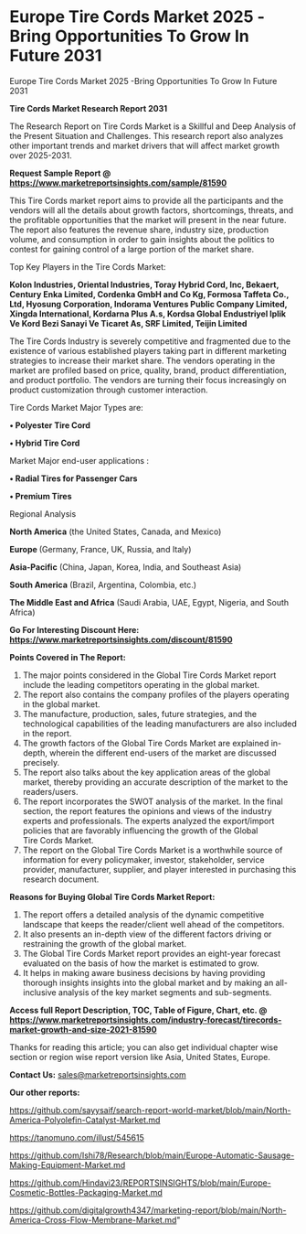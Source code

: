 # Europe Tire Cords Market 2025 -Bring Opportunities To Grow In Future 2031
Europe Tire Cords Market 2025 -Bring Opportunities To Grow In Future 2031

<strong>Tire Cords Market Research Report 2031</strong>

The Research Report on Tire Cords Market is a Skillful and Deep Analysis of the Present Situation and Challenges. This research report also analyzes other important trends and market drivers that will affect market growth over 2025-2031.

<strong>Request Sample Report @ <a href=https://www.marketreportsinsights.com/sample/81590>https://www.marketreportsinsights.com/sample/81590</a></strong>

This Tire Cords market report aims to provide all the participants and the vendors will all the details about growth factors, shortcomings, threats, and the profitable opportunities that the market will present in the near future. The report also features the revenue share, industry size, production volume, and consumption in order to gain insights about the politics to contest for gaining control of a large portion of the market share.

Top Key Players in the Tire Cords Market:

<strong>Kolon Industries, Oriental Industries, Toray Hybrid Cord, Inc, Bekaert, Century Enka Limited, Cordenka GmbH and Co Kg, Formosa Taffeta Co., Ltd, Hyosung Corporation, Indorama Ventures Public Company Limited, Xingda International, Kordarna Plus A.s, Kordsa Global Endustriyel Iplik Ve Kord Bezi Sanayi Ve Ticaret As, SRF Limited, Teijin Limited</strong>

The Tire Cords Industry is severely competitive and fragmented due to the existence of various established players taking part in different marketing strategies to increase their market share. The vendors operating in the market are profiled based on price, quality, brand, product differentiation, and product portfolio. The vendors are turning their focus increasingly on product customization through customer interaction.

Tire Cords Market Major Types are:

<strong>• Polyester Tire Cord

• Hybrid Tire Cord</strong>

Market Major end-user applications :

<strong>• Radial Tires for Passenger Cars

• Premium Tires</strong>

Regional Analysis

</u><strong><b>North America</b></strong> (the United States, Canada, and Mexico)

<strong><b>Europe </b></strong>(Germany, France, UK, Russia, and Italy)

<strong><b>Asia-Pacific</b></strong> (China, Japan, Korea, India, and Southeast Asia)

<strong><b>South America</b></strong> (Brazil, Argentina, Colombia, etc.)

<strong><b>The Middle East and Africa</b></strong> (Saudi Arabia, UAE, Egypt, Nigeria, and South Africa)

<strong>Go For Interesting Discount Here: <a href=https://www.marketreportsinsights.com/discount/81590>https://www.marketreportsinsights.com/discount/81590</a></strong>

<strong>Points Covered in The Report:</strong>
<ol>
  <li>The major points considered in the Global Tire Cords Market report include the leading competitors operating in the global market.</li>
  <li>The report also contains the company profiles of the players operating in the global market.</li>
  <li>The manufacture, production, sales, future strategies, and the technological capabilities of the leading manufacturers are also included in the report.</li>
  <li>The growth factors of the Global Tire Cords Market are explained in-depth, wherein the different end-users of the market are discussed precisely.</li>
  <li>The report also talks about the key application areas of the global market, thereby providing an accurate description of the market to the readers/users.</li>
  <li>The report incorporates the SWOT analysis of the market. In the final section, the report features the opinions and views of the industry experts and professionals. The experts analyzed the export/import policies that are favorably influencing the growth of the Global Tire Cords Market.</li>
  <li>The report on the Global Tire Cords Market is a worthwhile source of information for every policymaker, investor, stakeholder, service provider, manufacturer, supplier, and player interested in purchasing this research document.</li>
</ol>
<strong>Reasons for Buying Global Tire Cords Market Report:</strong>

<ol>
  <li>The report offers a detailed analysis of the dynamic competitive landscape that keeps the reader/client well ahead of the competitors.</li>
  <li>It also presents an in-depth view of the different factors driving or restraining the growth of the global market.</li>
  <li>The Global Tire Cords Market report provides an eight-year forecast evaluated on the basis of how the market is estimated to grow.</li>
  <li>It helps in making aware business decisions by having providing thorough insights insights into the global market and by making an all-inclusive analysis of the key market segments and sub-segments.</li>
</ol>
<strong>Access full Report Description, TOC, Table of Figure, Chart, etc. @ <a href=https://www.marketreportsinsights.com/industry-forecast/tirecords-market-growth-and-size-2021-81590>https://www.marketreportsinsights.com/industry-forecast/tirecords-market-growth-and-size-2021-81590</a></strong>


Thanks for reading this article; you can also get individual chapter wise section or region wise report version like Asia, United States, Europe.

<strong>Contact Us:</strong>
sales@marketreportsinsights.com

<strong>Our other reports:</strong>

<a href=https://github.com/sayysaif/search-report-world-market/blob/main/North-America-Polyolefin-Catalyst-Market.md>https://github.com/sayysaif/search-report-world-market/blob/main/North-America-Polyolefin-Catalyst-Market.md</a>

<a href=https://tanomuno.com/illust/545615>https://tanomuno.com/illust/545615</a>

<a href=https://github.com/Ishi78/Research/blob/main/Europe-Automatic-Sausage-Making-Equipment-Market.md>https://github.com/Ishi78/Research/blob/main/Europe-Automatic-Sausage-Making-Equipment-Market.md</a>

<a href=https://github.com/Hindavi23/REPORTSINSIGHTS/blob/main/Europe-Cosmetic-Bottles-Packaging-Market.md>https://github.com/Hindavi23/REPORTSINSIGHTS/blob/main/Europe-Cosmetic-Bottles-Packaging-Market.md</a>

<a href=https://github.com/digitalgrowth4347/marketing-report/blob/main/North-America-Cross-Flow-Membrane-Market.md>https://github.com/digitalgrowth4347/marketing-report/blob/main/North-America-Cross-Flow-Membrane-Market.md</a>"
